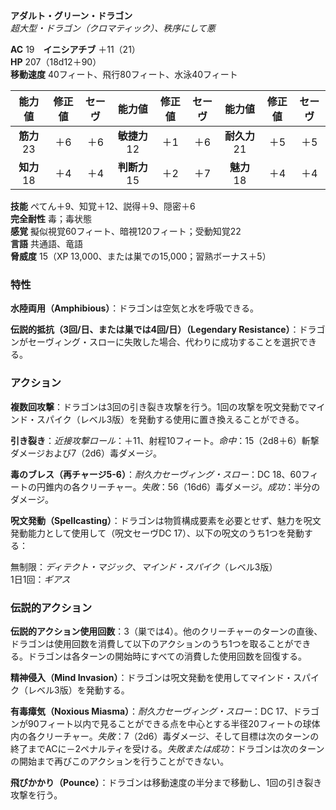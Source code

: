 **アダルト・グリーン・ドラゴン**  
*超大型・ドラゴン（クロマティック）、秩序にして悪*

**AC** 19　**イニシアチブ** ＋11（21）  
**HP** 207（18d12＋90）  
**移動速度** 40フィート、飛行80フィート、水泳40フィート

| 能力値 | 修正値 | セーヴ | 能力値 | 修正値 | セーヴ | 能力値 | 修正値 | セーヴ |
|:---:|:---:|:---:|:---:|:---:|:---:|:---:|:---:|:---:|
| **筋力** 23 | ＋6 | ＋6 | **敏捷力** 12 | ＋1 | ＋6 | **耐久力** 21 | ＋5 | ＋5 |
| **知力** 18 | ＋4 | ＋4 | **判断力** 15 | ＋2 | ＋7 | **魅力** 18 | ＋4 | ＋4 |

**技能** ぺてん＋9、知覚＋12、説得＋9、隠密＋6  
**完全耐性** 毒；毒状態  
**感覚** 擬似視覚60フィート、暗視120フィート；受動知覚22  
**言語** 共通語、竜語  
**脅威度** 15（XP 13,000、または巣での15,000；習熟ボーナス＋5）

### 特性
**水陸両用（Amphibious）**：ドラゴンは空気と水を呼吸できる。

**伝説的抵抗（3回/日、または巣では4回/日）（Legendary Resistance）**：ドラゴンがセーヴィング・スローに失敗した場合、代わりに成功することを選択できる。

### アクション
**複数回攻撃**：ドラゴンは3回の引き裂き攻撃を行う。1回の攻撃を呪文発動でマインド・スパイク（レベル3版）を発動する使用に置き換えることができる。

**引き裂き**：*近接攻撃ロール*：＋11、射程10フィート。*命中*：15（2d8＋6）斬撃ダメージおよび7（2d6）毒ダメージ。

**毒のブレス（再チャージ5-6）**：*耐久力セーヴィング・スロー*：DC 18、60フィートの円錐内の各クリーチャー。*失敗*：56（16d6）毒ダメージ。*成功*：半分のダメージ。

**呪文発動（Spellcasting）**：ドラゴンは物質構成要素を必要とせず、魅力を呪文発動能力として使用して（呪文セーヴDC 17）、以下の呪文のうち1つを発動する：

無制限：*ディテクト・マジック*、*マインド・スパイク*（レベル3版）  
1日1回：*ギアス*

### 伝説的アクション
**伝説的アクション使用回数**：3（巣では4）。他のクリーチャーのターンの直後、ドラゴンは使用回数を消費して以下のアクションのうち1つを取ることができる。ドラゴンは各ターンの開始時にすべての消費した使用回数を回復する。

**精神侵入（Mind Invasion）**：ドラゴンは呪文発動を使用してマインド・スパイク（レベル3版）を発動する。

**有毒瘴気（Noxious Miasma）**：*耐久力セーヴィング・スロー*：DC 17、ドラゴンが90フィート以内で見ることができる点を中心とする半径20フィートの球体内の各クリーチャー。*失敗*：7（2d6）毒ダメージ、そして目標は次のターンの終了までACに－2ペナルティを受ける。*失敗または成功*：ドラゴンは次のターンの開始まで再びこのアクションを行うことができない。

**飛びかかり（Pounce）**：ドラゴンは移動速度の半分まで移動し、1回の引き裂き攻撃を行う。